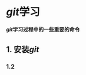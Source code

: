 # $git$学习  

**$git$学习过程中的一些重要的命令**  

## 1. 安装$git$

### 1.2  

[](https://notes.orangex4.cool/?git=github&github=yuanlang1/Notes&token=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)
